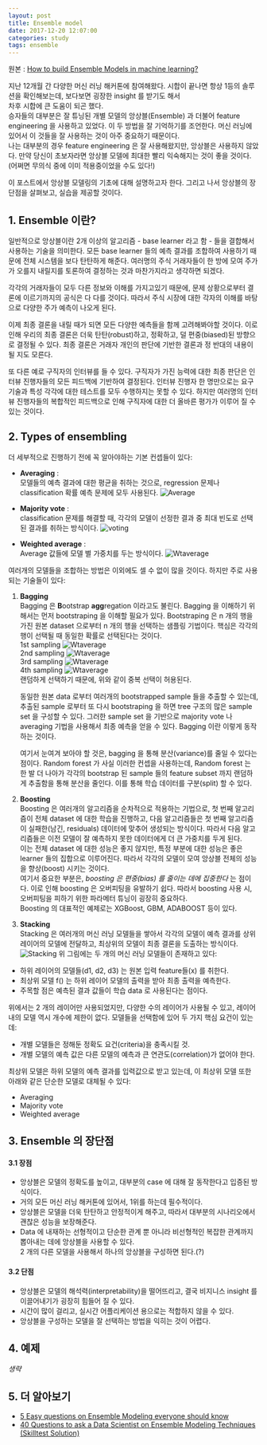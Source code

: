 ```yaml
---
layout: post
title: Ensemble model
date: 2017-12-20 12:07:00
categories: study
tags: ensemble
---
```


원본 : [How to build Ensemble Models in machine learning?][link3]

지난 12개월 간 다양한 머신 러닝 해커톤에 참여해왔다. 시합이 끝나면 항상 1등의 솔루션을 확인해보는데, 보다보면 굉장한 insight 를 받기도 해서  
차후 시합에 큰 도움이 되곤 했다.  
승자들의 대부분은 잘 튜닝된 개별 모델의 앙상블(Ensemble) 과 더불어 feature engineering 을 사용하고 있었다.
이 두 방법을 잘 기억하기를 조언한다. 머신 러닝에 있어서 이 것들을 잘 사용하는 것이 아주 중요하기 때문이다.  
나는 대부분의 경우 feature engineering 은 잘 사용해왔지만, 앙상블은 사용하지 않았다. 만약 당신이 초보자라면 앙상블 모델에
최대한 빨리 익숙해지는 것이 좋을 것이다. (어쩌면 무의식 중에 이미 적용중이었을 수도 있다!)  

이 포스트에서 앙상블 모델링의 기초에 대해 설명하고자 한다. 그리고 나서 앙상블의 장단점을 살펴보고, 실습을 제공할 것이다.

## 1. Ensemble 이란?
일반적으로 앙상블이란 2개 이상의 알고리즘 - base learner 라고 함 - 들을 결합해서 사용하는 기술을 의미한다.
모든 base learner 들의 예측 결과를 조합하여 사용하기 때문에 전체 시스템을 보다 탄탄하게 해준다.
여러명의 주식 거래자들이 한 방에 모여 주가가 오를지 내릴지를 토론하여 결정하는 것과 마찬가지라고 생각하면 되겠다.

각각의 거래자들이 모두 다른 정보와 이해를 가지고있기 때문에, 문제 상황으로부터 결론에 이르기까지의 공식은 다 다를 것이다.
따라서 주식 시장에 대한 각자의 이해를 바탕으로 다양한 주가 예측이 나오게 된다.

이제 최종 결론을 내릴 때가 되면 모든 다양한 예측들을 함께 고려해봐야할 것이다.
이로 인해 우리의 최종 결론은 더욱 탄탄(robust)하고, 정확하고, 덜 편중(biased)된 방향으로 결정될 수 있다.
최종 결론은 거래자 개인의 판단에 기반한 결론과 정 반대의 내용이 될 지도 모른다.

또 다른 예로 구직자의 인터뷰를 들 수 있다. 구직자가 가진 능력에 대한 최종 판단은 인터뷰 진행자들의 모든 피드백에 기반하여 결정된다.
인터뷰 진행자 한 명만으로는 요구 기술과 특성 각각에 대한 테스트를 모두 수행하지는 못할 수 있다.
하지만 여러명의 인터뷰 진행자들의 복합적인 피드백으로 인해 구직자에 대한 더 올바른 평가가 이루어 질 수 있는 것이다.


## 2. Types of ensembling
더 세부적으로 진행하기 전에 꼭 알아야하는 기본 컨셉들이 있다:
+ **Averaging** :  
  모델들의 예측 결과에 대한 평균을 취하는 것으로, regression 문제나 classification 확률 예측 문제에 모두 사용된다.
![Average](/public/img/Average.png)

+ **Majority vote** :  
  classification 문제를 해결할 때, 각각의 모델이 선정한 결과 중 최대 빈도로 선택된 결과를 취하는 방식이다.
  ![voting](/public/img/voting.png)

+ **Weighted average** :  
  Average 값들에 모델 별 가중치를 두는 방식이다.
  ![Wtaverage](/public/img/Wtaverage1.png)

여러개의 모델들을 조합하는 방법은 이외에도 셀 수 없이 많을 것이다. 하지만 주로 사용되는 기술들이 있다:
1. **Bagging**  
Bagging 은 <strong>B</strong>ootstrap <strong>agg</strong>regation 이라고도 불린다.
Bagging 을 이해하기 위해서는 먼저 bootstraping 을 이해할 필요가 있다. Bootstraping 은 n 개의 행을 가진 원본 dataset 으로부터 n 개의 행을 선택하는 샘플링 기법이다.
핵심은 각각의 행이 선택될 때 동일한 확률로 선택된다는 것이다.  
  1st sampling
  ![Wtaverage](/public/img/BAGG1.png)  
  2nd sampling
  ![Wtaverage](/public/img/BAGG2.png)  
  3rd sampling
  ![Wtaverage](/public/img/BAGG3.png)  
  4th sampling
  ![Wtaverage](/public/img/BAGG4.png)  
  랜덤하게 선택하기 때문에, 위와 같이 중복 선택이 허용된다.


    동일한 원본 data 로부터 여러개의 bootstrapped sample 들을 추출할 수 있는데, 추출된 sample 로부터 또 다시 bootstraping 을 하면
    tree 구조의 많은 sample set 을 구성할 수 있다. 그러한 sample set 을 기반으로 majority vote 나 averaging 기법을 사용해서
    최종 예측을 얻을 수 있다. Bagging 이란 이렇게 동작하는 것이다.

    여기서 눈여겨 보아야 할 것은, bagging 을 통해 분산(variance)를 줄일 수 있다는 점이다. Random forest 가 사실 이러한
    컨셉을 사용하는데, Random forest 는 한 발 더 나아가 각각의 bootstrap 된 sample 들의 feature subset 까지 랜덤하게 추출함을 통해
    분산을 줄인다. 이를 통해 학습 데이터를 구분(split) 할 수 있다.

2. **Boosting**  
Boosting 은 여러개의 알고리즘을 순차적으로 적용하는 기법으로, 첫 번째 알고리즘이 전체 dataset 에 대한 학습을 진행하고,
다음 알고리즘들은 첫 번째 알고리즘이 실패한(남긴, residuals) 데이터에 맞추어 생성되는 방식이다.
따라서 다음 알고리즘들은 이전 모델이 잘 예측하지 못한 데이터에게 더 큰 가중치를 두게 된다.  
  이는 전체 dataset 에 대한 성능은 좋지 않지만, 특정 부분에 대한 성능은 좋은 learner 들의 집합으로 이루어진다.
  따라서 각각의 모델이 모여 앙상블 전체의 성능을 향상(boost) 시키는 것이다.  
  여기서 중요한 부분은, <i>boosting 은 편중(bias) 를 줄이는 데에 집중한다</i> 는 점이다.
  이로 인해 boosting 은 오버피팅을 유발하기 쉽다. 따라서 boosting 사용 시, 오버피팅을 피하기 위한 파라메터 튜닝이 굉장히 중요하다.  
  Boosting 의 대표적인 예제로는 XGBoost, GBM, ADABOOST 등이 있다.

3. **Stacking**  
Stacking 은 여러개의 머신 러닝 모델들을 쌓아서 각각의 모델이 예측 결과를 상위 레이어의 모델에 전달하고,
최상위의 모델이 최종 결론을 도출하는 방식이다.
![Stacking](/public/img/stacking.png)
위 그림에는 두 개의 머신 러닝 모델들이 존재하고 있다:
* 하위 레이어의 모델들(d1, d2, d3) 는 원본 입력 feature들(x) 를 취한다.
* 최상위 모델 f() 는 하위 레이어 모델의 출력을 받아 최종 출력을 예측한다.
* 주목할 점은 예측된 결과 값들이 학습 data 로 사용된다는 점이다.

위에서는 2 개의 레이어만 사용되었지만, 다양한 수의 레이어가 사용될 수 있고, 레이어 내의 모델 역시 개수에 제한이 없다.
모델들을 선택함에 있어 두 가지 핵심 요건이 있는데:
* 개별 모델들은 정해둔 정확도 요건(criteria)을 충족시킬 것.
* 개별 모델의 예측 값은 다른 모델의 예측과 큰 연관도(correlation)가 없어야 한다.

최상위 모델은 하위 모델의 예측 결과를 입력값으로 받고 있는데, 이 최상위 모델 또한 아래와 같은 단순한 모델로 대체될 수 있다:
* Averaging
* Majority vote
* Weighted average

## 3. Ensemble 의 장단점
#### 3.1 장점
* 앙상블은 모델의 정확도를 높이고, 대부분의 case 에 대해 잘 동작한다고 입증된 방식이다.
* 거의 모든 머신 러닝 해커톤에 있어서, 1위를 하는데 필수적이다.
* 앙상블은 모델을 더욱 탄탄하고 안정적이게 해주고, 따라서 대부분의 시나리오에서 괜찮은 성능을 보장해준다.
* Data 에 내재하는 선형적이고 단순한 관계 뿐 아니라 비선형적인 복잡한 관계까지 뽑아내는 데에 앙상블을 사용할 수 있다.  
2 개의 다른 모델을 사용해서 하나의 앙상블을 구성하면 된다.(?)


#### 3.2 단점
* 앙상블은 모델의 해석력(interpretability)을 떨어뜨리고, 결국 비지니스 insight 를 이끌어내기가 굉장히 힘들어 질 수 있다.
* 시간이 많이 걸리고, 실시간 어플리케이션 용으로는 적합하지 않을 수 있다.
* 앙상블을 구성하는 모델을 잘 선택하는 방법을 익히는 것이 어렵다.


## 4. 예제
<i>생략</i>


## 5. 더 알아보기
* [5 Easy questions on Ensemble Modeling everyone should know][link1]  
* [40 Questions to ask a Data Scientist on Ensemble Modeling Techniques (Skilltest Solution)][link2]



[link1]: https://www.analyticsvidhya.com/blog/2015/09/questions-ensemble-modeling/
[link2]: https://www.analyticsvidhya.com/blog/2017/02/40-questions-to-ask-a-data-scientist-on-ensemble-modeling-techniques-skilltest-solution/
[link3]: https://www.analyticsvidhya.com/blog/2017/02/introduction-to-ensembling-along-with-implementation-in-r/
